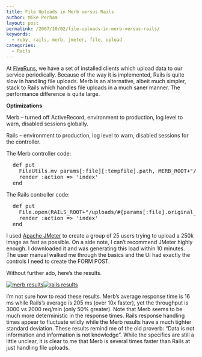 ```yaml
---
title: File Uploads in Merb versus Rails
author: Mike Perham
layout: post
permalink: /2007/10/02/file-uploads-in-merb-versus-rails/
keywords:
  - ruby, rails, merb, jmeter, file, upload
categories:
  - Rails
---
```

<p>At <a href="http://www.fiveruns.com/">FiveRuns</a>, we have a set of installed clients which upload data to our service periodically.  Because of the way it is implemented, Rails is quite slow in handling file uploads.  Merb is an alternative, albeit much simpler, stack to Rails which handles file uploads in a much saner manner.  The performance difference is quite large.</p>
<p><strong>Optimizations</strong></p>
<p>Merb &#8211; turned off ActiveRecord, environment to production, log level to warn, disabled sessions globally.</p>
<p>Rails &#8211;  environment to production, log level to warn, disabled sessions for the controller.</p>
<p>The Merb controller code:</p>
<pre>  def put
    FileUtils.mv params[:file][:tempfile].path, MERB_ROOT+"/uploads/#{params[:file][:filename]}.#{next_count}"
    render :action =&gt; 'index'
  end</pre>
<p>The Rails controller code:</p>
<pre>  def put
    File.open(RAILS_ROOT+"/uploads/#{params[:file].original_filename}.#{next_count}", "w") { |f| f.write(params[:file].read) }
    render :action =&gt; 'index'
  end</pre>
<p>I used <a href="http://jakarta.apache.org/jmeter/">Apache JMeter</a> to create a group of 25 users trying to upload a 250k image as fast as possible.  On a side note, I can&#8217;t recommend JMeter highly enough.  I downloaded it and was generating this load within 10 minutes.  The user manual walked me through the basics and the UI had exactly the controls I need to create the FORM POST.</p>
<p>Without further ado, here&#8217;s the results.</p>
<p><a href="http://www.mikeperham.com/wp-content/uploads/2007/10/merb.png" title="merb results"><img src="http://www.mikeperham.com/wp-content/uploads/2007/10/merb.thumbnail.png" alt="merb results" /></a><a href="http://www.mikeperham.com/wp-content/uploads/2007/10/rails.png" title="rails results"><img src="http://www.mikeperham.com/wp-content/uploads/2007/10/rails.thumbnail.png" alt="rails results" /></a></p>
<p>I&#8217;m not sure how to read these results.  Merb&#8217;s average response time is 16 ms while Rails&#8217;s average is 205 ms (over 10x faster), yet the throughput is 3000 vs 2000 req/min (only 50% greater).  Note that Merb seems to be much more deterministic in the response times.  Rails response handling times appear to fluctuate wildly while the Merb results have a much tighter standard deviation.  These results remind me of the old proverb: &#8220;Data is not information and information is not knowledge&#8221;.  While the specifics are still a little unclear, it is clear to me that Merb is several times faster than Rails at just handling file uploads.</p>

